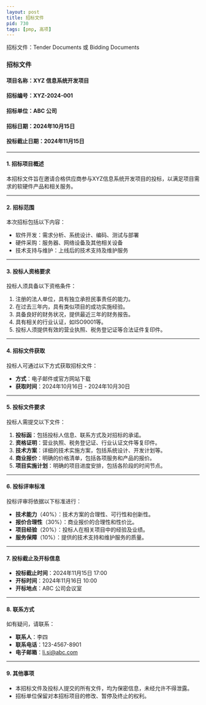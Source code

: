 ```yaml
---
layout: post
title: 招标文件
pid: 730
tags: [pmp, 高项]
---
```


招标文件：Tender Documents 或 Bidding Documents

### **招标文件**

#### **项目名称**：XYZ 信息系统开发项目

#### **招标编号**：XYZ-2024-001

#### **招标单位**：ABC 公司

#### **招标日期**：2024年10月15日

#### **投标截止日期**：2024年11月15日

------

#### **1. 招标项目概述**

本招标文件旨在邀请合格供应商参与XYZ信息系统开发项目的投标，以满足项目需求的软硬件产品和相关服务。

------

#### **2. 招标范围**

本次招标包括以下内容：

- 软件开发：需求分析、系统设计、编码、测试与部署
- 硬件采购：服务器、网络设备及其他相关设备
- 技术支持与维护：上线后的技术支持及维护服务

------

#### **3. 投标人资格要求**

投标人须具备以下资格条件：

1. 注册的法人单位，具有独立承担民事责任的能力。
2. 在过去三年内，具有类似项目的成功实施经验。
3. 具备良好的财务状况，提供最近三年的财务报告。
4. 具有相关的行业认证，如ISO9001等。
5. 投标人须提供有效的营业执照、税务登记证等合法证件复印件。

------

#### **4. 招标文件获取**

投标人可通过以下方式获取招标文件：

- **方式**：电子邮件或官方网站下载
- **获取时间**：2024年10月16日 - 2024年10月30日

------

#### **5. 投标文件要求**

投标人需提交以下文件：

1. **投标函**：包括投标人信息、联系方式及对招标的承诺。
2. **资格证明**：营业执照、税务登记证、行业认证文件等复印件。
3. **技术方案**：详细的技术实施方案，包括系统设计、开发计划等。
4. **商业报价**：明确的价格清单，包括各项服务和产品的报价。
5. **项目实施计划**：明确的项目进度安排，包括各阶段的时间节点。

------

#### **6. 投标评审标准**

投标评审将依据以下标准进行：

- **技术能力**（40%）：技术方案的合理性、可行性和创新性。
- **报价合理性**（30%）：商业报价的合理性和性价比。
- **项目经验**（20%）：投标人在相关项目中的经验及业绩。
- **服务保障**（10%）：提供的技术支持和维护服务的质量。

------

#### **7. 投标截止及开标信息**

- **投标截止时间**：2024年11月15日 17:00
- **开标时间**：2024年11月16日 10:00
- **开标地点**：ABC 公司会议室

------

#### **8. 联系方式**

如有疑问，请联系：

- **联系人**：李四
- **联系电话**：123-4567-8901
- **电子邮箱**：li.si@abc.com

------

#### **9. 其他事项**

- 本招标文件及投标人提交的所有文件，均为保密信息，未经允许不得泄露。
- 招标单位保留对本招标项目的修改、暂停及终止的权利。
